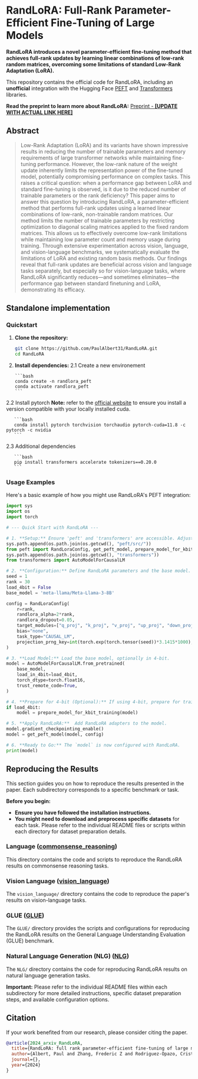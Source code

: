# RandLoRA: Full-Rank Parameter-Efficient Fine-Tuning of Large Models

**RandLoRA introduces a novel parameter-efficient fine-tuning method that achieves full-rank updates by learning linear combinations of low-rank random matrices, overcoming some limitations of standard Low-Rank Adaptation (LoRA).**

This repository contains the official code for RandLoRA, including an **unofficial** integration with the Hugging Face [PEFT](https://github.com/huggingface/peft) and [Transformers](https://github.com/huggingface/transformers) libraries.

**Read the preprint to learn more about RandLoRA:** [Preprint - **[UPDATE WITH ACTUAL LINK HERE]**]()

## Abstract

> Low-Rank Adaptation (LoRA) and its variants have shown impressive results in reducing the number of trainable parameters and memory requirements of large
transformer networks while maintaining fine-tuning performance. However, the low-rank nature of the weight update inherently limits the representation power of the fine-tuned model, potentially compromising performance on complex tasks. This raises a critical question: when a performance gap between LoRA and
standard fine-tuning is observed, is it due to the reduced number of trainable parameters or the rank deficiency?
This paper aims to answer this question by introducing RandLoRA, a parameter-efficient method that performs full-rank updates using a learned linear combinations of low-rank, non-trainable random matrices. Our method limits the number of trainable parameters by restricting optimization to diagonal scaling matrices applied to the fixed random matrices. This allows us to effectively overcome low-rank limitations while maintaining low parameter count and memory usage during training.
Through extensive experimentation across vision, language, and vision-language benchmarks, we systematically evaluate the limitations of LoRA and existing random basis methods. Our findings reveal that full-rank updates are beneficial across vision and language tasks separately, but especially so for vision-language tasks, where RandLoRA significantly reduces—and sometimes eliminates—the performance gap between standard finetuning and LoRA, demonstrating its efficacy.

## Standalone implementation

### Quickstart
1. **Clone the repository:**
   ```bash
   git clone https://github.com/PaulAlbert31/RandLoRA.git
   cd RandLoRA
   ```
   
2. **Install dependencies:**
2.1 Create a new environement

       ```bash
       conda create -n randlora_peft
       conda activate randlora_peft
       ```
2.2 Install pytorch
       **Note:** refer to the [official website](https://pytorch.org/get-started/locally/) to ensure you install a version compatible with your locally installed cuda.
       
       ```bash
       conda install pytorch torchvision torchaudio pytorch-cuda=11.8 -c pytorch -c nvidia
       ```
2.3 Additional dependencies

       ```bash
       pip install transformers accelerate tokenizers==0.20.0
       ```
   
### Usage Examples

Here's a basic example of how you might use RandLoRA's PEFT integration:

```python
import sys
import os
import torch

# --- Quick Start with RandLoRA ---

# 1. **Setup:** Ensure 'peft' and 'transformers' are accessible. Adjust paths if needed for local versions.
sys.path.append(os.path.join(os.getcwd(), "peft/src/"))
from peft import RandLoraConfig, get_peft_model, prepare_model_for_kbit_training
sys.path.append(os.path.join(os.getcwd(), "transformers"))
from transformers import AutoModelForCausalLM

# 2. **Configuration:** Define RandLoRA parameters and the base model.
seed = 1
rank = 30
load_4bit = False
base_model = 'meta-llama/Meta-Llama-3-8B'

config = RandLoraConfig(
    r=rank,
    randlora_alpha=2*rank,
    randlora_dropout=0.05,
    target_modules=["q_proj", "k_proj", "v_proj", "up_proj", "down_proj"],
    bias="none",
    task_type="CAUSAL_LM",
    projection_prng_key=int(torch.exp(torch.tensor(seed))*3.1415*1000),
)

# 3. **Load Model:** Load the base model, optionally in 4-bit.
model = AutoModelForCausalLM.from_pretrained(
    base_model,
    load_in_4bit=load_4bit,
    torch_dtype=torch.float16,
    trust_remote_code=True,
)

# 4. **Prepare for 4-bit (Optional):** If using 4-bit, prepare for training.
if load_4bit:
    model = prepare_model_for_kbit_training(model)

# 5. **Apply RandLoRA:**  Add RandLoRA adapters to the model.
model.gradient_checkpointing_enable()
model = get_peft_model(model, config)

# 6. **Ready to Go:** The `model` is now configured with RandLoRA.
print(model)
```

## Reproducing the Results

This section guides you on how to reproduce the results presented in the paper. Each subdirectory corresponds to a specific benchmark or task.

**Before you begin:**

* **Ensure you have followed the installation instructions.**
* **You might need to download and preprocess specific datasets** for each task. Please refer to the individual README files or scripts within each directory for dataset preparation details.

### Language ([commonsense_reasoning](commonsense_reasoning/))

This directory contains the code and scripts to reproduce the RandLoRA results on commonsense reasoning tasks.

### Vision Language ([vision_language](vision_language/))

The `vision_language/` directory contains the code to reproduce the paper's results on vision-language tasks.

### GLUE ([GLUE](GLUE/))

The `GLUE/` directory provides the scripts and configurations for reproducing the RandLoRA results on the General Language Understanding Evaluation (GLUE) benchmark.

### Natural Language Generation (NLG) ([NLG](NLG/))

The `NLG/` directory contains the code for reproducing RandLoRA results on natural language generation tasks.

**Important:** Please refer to the individual README files within each subdirectory for more detailed instructions, specific dataset preparation steps, and available configuration options.

## Citation

If your work benefited from our research, please consider citing the paper.

```bibtex
@article{2024_arxiv_RandLoRA,
  title={RandLoRA: full rank parameter-efficient fine-tuning of large models},
  author={Albert, Paul and Zhang, Frederic Z and Rodriguez-Opazo, Cristian and Saratchandran, Hemanth and Hengel, Anton van den and Abbasnejad, Ehsan},
  journal={},
  year={2024}
}
```